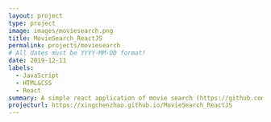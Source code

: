 ```yaml
---
layout: project
type: project
image: images/moviesearch.png
title: MovieSearch_ReactJS 
permalink: projects/moviesearch
# All dates must be YYYY-MM-DD format!
date: 2019-12-11
labels:
  - JavaScript
  - HTML&CSS
  - React
summary: A simple react application of movie search (https://github.com/xingchenzhao/MovieSearch_ReactJS)
projecturl: https://xingchenzhao.github.io/MovieSearch_ReactJS
---
```


